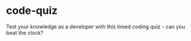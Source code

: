 # code-quiz
Test your knowledge as a developer with this timed coding quiz -  can you beat the clock?
